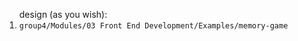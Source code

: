<ol>design (as you wish):
<li><code>group4/Modules/03 Front End Development/Examples/memory-game</code></li>
</ol>